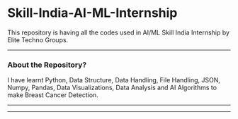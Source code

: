 # Skill-India-AI-ML-Internship
This repository is having all the codes used in AI/ML Skill India Internship by Elite Techno Groups.

-----
### About the Repository?

I have learnt Python, Data Structure, Data Handling, File Handling, JSON, Numpy, Pandas, Data Visualizations, Data Analysis and AI Algorithms to make Breast Cancer Detection.

-----


-----
